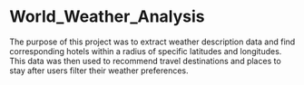 # World_Weather_Analysis

The purpose of this project was to extract weather description data and find corresponding hotels within a radius of specific latitudes and longitudes. This data was then used to recommend travel destinations and places to stay after users filter their weather preferences.
